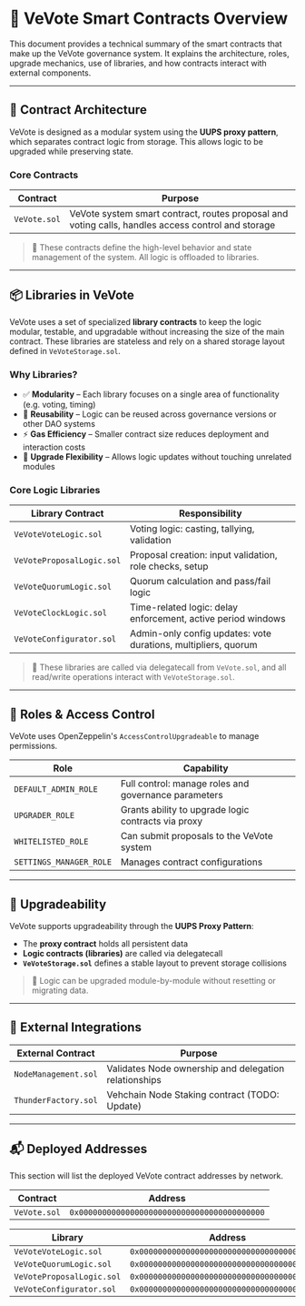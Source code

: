 # 📄 VeVote Smart Contracts Overview

This document provides a technical summary of the smart contracts that make up the VeVote governance system. It explains the architecture, roles, upgrade mechanics, use of libraries, and how contracts interact with external components.

---

## 🧩 Contract Architecture

VeVote is designed as a modular system using the **UUPS proxy pattern**, which separates contract logic from storage. This allows logic to be upgraded while preserving state.

### Core Contracts

| Contract                   | Purpose                                                             |
|----------------------------|----------------------------------------------------------------------|
| `VeVote.sol`               | VeVote system smart contract, routes proposal and voting calls, handles access control and storage |

> 🧠 These contracts define the high-level behavior and state management of the system. All logic is offloaded to libraries.

---

## 📦 Libraries in VeVote

VeVote uses a set of specialized **library contracts** to keep the logic modular, testable, and upgradable without increasing the size of the main contract. These libraries are stateless and rely on a shared storage layout defined in `VeVoteStorage.sol`.

### Why Libraries?
- ✅ **Modularity** – Each library focuses on a single area of functionality (e.g. voting, timing)
- 🔁 **Reusability** – Logic can be reused across governance versions or other DAO systems
- ⚡ **Gas Efficiency** – Smaller contract size reduces deployment and interaction costs
- 🧱 **Upgrade Flexibility** – Allows logic updates without touching unrelated modules

### Core Logic Libraries

| Library Contract           | Responsibility                                                  |
|----------------------------|------------------------------------------------------------------|
| `VeVoteVoteLogic.sol`      | Voting logic: casting, tallying, validation                      |
| `VeVoteProposalLogic.sol`  | Proposal creation: input validation, role checks, setup          |
| `VeVoteQuorumLogic.sol`    | Quorum calculation and pass/fail logic                           |
| `VeVoteClockLogic.sol`     | Time-related logic: delay enforcement, active period windows     |
| `VeVoteConfigurator.sol`   | Admin-only config updates: vote durations, multipliers, quorum   |

> 📌 These libraries are called via delegatecall from `VeVote.sol`, and all read/write operations interact with `VeVoteStorage.sol`.

---

## 👤 Roles & Access Control

VeVote uses OpenZeppelin's `AccessControlUpgradeable` to manage permissions.

| Role                 | Capability                                                   |
|----------------------|---------------------------------------------------------------|
| `DEFAULT_ADMIN_ROLE` | Full control: manage roles and governance parameters          |
| `UPGRADER_ROLE`      | Grants ability to upgrade logic contracts via proxy           |
| `WHITELISTED_ROLE`   | Can submit proposals to the VeVote system                     |
| `SETTINGS_MANAGER_ROLE` | Manages contract configurations |

---

## 🔐 Upgradeability

VeVote supports upgradeability through the **UUPS Proxy Pattern**:

- The **proxy contract** holds all persistent data
- **Logic contracts (libraries)** are called via delegatecall
- **`VeVoteStorage.sol`** defines a stable layout to prevent storage collisions

> 🔄 Logic can be upgraded module-by-module without resetting or migrating data.

---

## 🔗 External Integrations

| External Contract       | Purpose                                                     |
|--------------------------|-------------------------------------------------------------|
| `NodeManagement.sol`     | Validates Node ownership and delegation relationships       |
| `ThunderFactory.sol`     | Vehchain Node Staking contract (TODO: Update) 

---

## 📬 Deployed Addresses

This section will list the deployed VeVote contract addresses by network.

| Contract                  | Address                                                   |
|---------------------------|------------------------------------------------   |
| `VeVote.sol`              | `0x0000000000000000000000000000000000000000`                                                      |

| Library                  | Address        |
|---------------------------|----------------|
| `VeVoteVoteLogic.sol`              | `0x0000000000000000000000000000000000000000`          |
| `VeVoteQuorumLogic.sol`  | `0x0000000000000000000000000000000000000000`          |
| `VeVoteProposalLogic.sol`  | `0x0000000000000000000000000000000000000000`          |
| `VeVoteConfigurator.sol`  | `0x0000000000000000000000000000000000000000`          |





